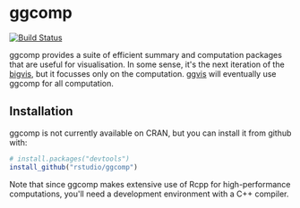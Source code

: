 # ggcomp

[![Build Status](https://travis-ci.org/rstudio/ggcomp.png?branch=master)](https://travis-ci.org/rstudio/ggcomp)

ggcomp provides a suite of efficient summary and computation packages that are useful for visualisation. In some sense, it's the next iteration of the [bigvis](https://github.com/hadley/bigvis), but it focusses only on the computation. [ggvis](https://github.com/rstudio/ggvis) will eventually use ggcomp for all computation.

## Installation

ggcomp is not currently available on CRAN, but you can install it from github with:

```R
# install.packages("devtools")
install_github("rstudio/ggcomp")
```

Note that since ggcomp makes extensive use of Rcpp for high-performance computations, you'll need a development environment with a C++ compiler.
